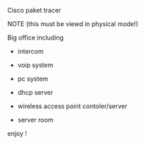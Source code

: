 Cisco paket tracer 

NOTE (this must be viewd in physical mode!)

Big office including

- intercom 

- voip system

- pc system 

- dhcp server 

- wireless access point contoler/server

- server room

enjoy !

